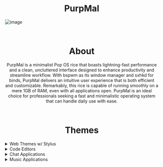 <center> <h1 align="center" >PurpMal</h1> </center>

![image](https://user-images.githubusercontent.com/123122904/226084147-34394266-1f01-4a4b-8d66-4281e86e4242.png)

<br>

<center> <h1 align="center" >About</h1> </center>

<center> <p align="center" >PurpMal is a minimalist Pop OS rice that boasts lightning-fast performance and a clean, uncluttered interface designed to enhance productivity and streamline workflow. With bspwm as its window manager and sxhkd for binds, PurpMal delivers an intuitive user experience that is both efficient and customizable. Remarkably, this rice is capable of running smoothly on a mere 1GB of RAM, even with all applications open. PurpMal is an ideal choice for professionals seeking a fast and minimalistic operating system that can handle daily use with ease. </p></center>
  
<br>

<center> <h1 align="center" >Themes</h1> </center>

<details>
  <summary>Web Themes w/ Stylus</summary>
  
  ### Twitter
  <img src="https://user-images.githubusercontent.com/123122904/226084232-38f0e2ac-50e5-4293-80bc-482eba09252f.png" width="auto" height="600" />
  
  ### YouTube
  <img src="https://user-images.githubusercontent.com/123122904/226084300-00f73ee8-612c-4f63-a26c-f6a7bac9ac18.png" width="auto" height="600" />
  
  ### Github
  <img src="https://user-images.githubusercontent.com/123122904/226084335-02b558df-390f-4876-b272-a51a8ae716a7.png" width="auto" height="600" />  
</details>


<details>
  <summary>Code Editors</summary>
  
  ### Visual Studio Code
  <img src="https://user-images.githubusercontent.com/123122904/226084394-1242cc60-95a2-442b-84b4-371840a8d898.png" width="auto" height="600" />  
  
  ### Vim
  <img src="https://user-images.githubusercontent.com/123122904/226084438-71867fe6-ab1c-4351-9e2e-3360f1eed127.png" width="auto" height="600" />  
</details>


<details>
  <summary>Chat Applications</summary>

  ### Discord
  <img src="https://user-images.githubusercontent.com/123122904/226084515-e808e984-6f75-4e2f-b756-c6a3e33d9364.png" width="auto" height="600" />  
</details>

<details>
  <summary>Music Applications</summary>

  ### Spotify
  <img src="https://user-images.githubusercontent.com/123122904/226084563-68722bdd-acda-4303-8a75-72d690cd57d2.png" width="auto" height="600" />  


  ### CMus
  <img src="https://user-images.githubusercontent.com/123122904/226084580-b91c355a-fc9b-4c64-aad0-046fa44d6a3f.png" width="auto" height="600" />  
</details>
